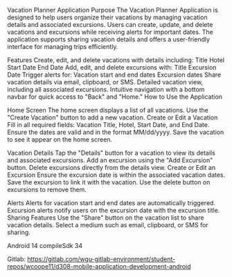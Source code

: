 Vacation Planner Application
Purpose
The Vacation Planner Application is designed to help users organize their vacations by managing vacation details and associated excursions. Users can create, update, and delete vacations and excursions while receiving alerts for important dates. The application supports sharing vacation details and offers a user-friendly interface for managing trips efficiently.

Features
Create, edit, and delete vacations with details including:
    Title
    Hotel
    Start Date
    End Date
Add, edit, and delete excursions with:
    Title
    Excursion Date
Trigger alerts for:
    Vacation start and end dates
    Excursion dates
Share vacation details via email, clipboard, or SMS.
Detailed vacation view, including all associated excursions.
Intuitive navigation with a bottom navbar for quick access to "Back" and "Home."
How to Use the Application

Home Screen
    The home screen displays a list of all vacations.
    Use the "Create Vacation" button to add a new vacation.
Create or Edit a Vacation
    Fill in all required fields: Vacation Title, Hotel, Start Date, and End Date.
    Ensure the dates are valid and in the format MM/dd/yyyy.
    Save the vacation to see it appear on the home screen.

Vacation Details
    Tap the "Details" button for a vacation to view its details and associated excursions.
    Add an excursion using the "Add Excursion" button.
    Delete excursions directly from the details view.
Create or Edit an Excursion
    Ensure the excursion date is within the associated vacation dates.
    Save the excursion to link it with the vacation.
    Use the delete button on excursions to remove them.

Alerts
    Alerts for vacation start and end dates are automatically triggered.
    Excursion alerts notify users on the excursion date with the excursion title.
Sharing Features
    Use the "Share" button on the vacation list to share vacation details.
    Select a medium such as email, clipboard, or SMS for sharing.


Android 14
compileSdk 34


Gitlab: https://gitlab.com/wgu-gitlab-environment/student-repos/wcoope11/d308-mobile-application-development-android